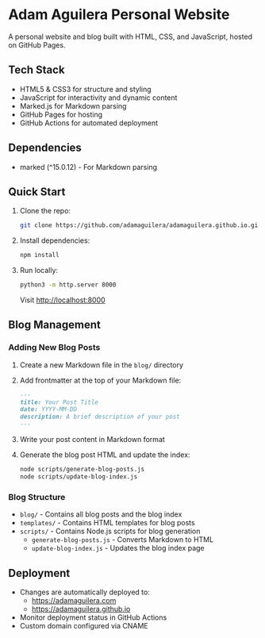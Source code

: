 # Adam Aguilera Personal Website

A personal website and blog built with HTML, CSS, and JavaScript, hosted on GitHub Pages.

## Tech Stack

- HTML5 & CSS3 for structure and styling
- JavaScript for interactivity and dynamic content
- Marked.js for Markdown parsing
- GitHub Pages for hosting
- GitHub Actions for automated deployment

## Dependencies

- marked (^15.0.12) - For Markdown parsing

## Quick Start

1. Clone the repo:
   ```sh
   git clone https://github.com/adamaguilera/adamaguilera.github.io.git
   ```

2. Install dependencies:
   ```sh
   npm install
   ```

3. Run locally:
   ```sh
   python3 -m http.server 8000
   ```
   Visit [http://localhost:8000](http://localhost:8000)

## Blog Management

### Adding New Blog Posts

1. Create a new Markdown file in the `blog/` directory

2. Add frontmatter at the top of your Markdown file:
   ```markdown
   ---
   title: Your Post Title
   date: YYYY-MM-DD
   description: A brief description of your post
   ---
   ```

3. Write your post content in Markdown format

4. Generate the blog post HTML and update the index:
   ```sh
   node scripts/generate-blog-posts.js
   node scripts/update-blog-index.js
   ```

### Blog Structure

- `blog/` - Contains all blog posts and the blog index
- `templates/` - Contains HTML templates for blog posts
- `scripts/` - Contains Node.js scripts for blog generation
  - `generate-blog-posts.js` - Converts Markdown to HTML
  - `update-blog-index.js` - Updates the blog index page


## Deployment

- Changes are automatically deployed to:
  - https://adamaguilera.com
  - https://adamaguilera.github.io
- Monitor deployment status in GitHub Actions
- Custom domain configured via CNAME
